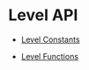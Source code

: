 # Level API

* [Level Constants](./level-api/Level-Constants.md)

* [Level Functions](./level-api/Level-Functions.md)
